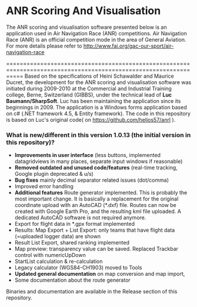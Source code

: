 # ANR Scoring And Visualisation
The ANR scoring and visualisation software presented below is an application used in Air Navigation Race (ANR) competitions.
Air Navigation Race (ANR) is an official competition mode in the area of General Aviation. 
For more details please refer to http://www.fai.org/gac-our-sport/air-navigation-race

=================================================================================================================
Based on the specifications of Heini Schawalder and Maurice Ducret, the development for the ANR scoring and visualisation 
software was initiated during 2009-2010 at the Commercial and Industrial Training college, Berne, Switzerland (GIBBS), 
under the technical lead of **Luc Baumann/SharpSoft**. Luc has been maintaining the application since its beginnings in 2009.
The application is a Windows forms application based on c# (.NET framework 4.5, & Entity framework).
The code in this repository is based on Luc's original code( on https://github.com/helios57/anrl ).
 
### What is new/different in this version 1.0.13 (the initial version in this repository)?
- **Improvements in user interface** (less buttons, implemented datagridviews in many places, separate input windows if reasonable)
- **Removed outdated and unused code/features** (real-time tracking, Google plugin deprecated & u/s)
- **Bug fixes** mainly decimal separator related issues (dot/comma)
- Improved error handling
- **Additional features** Route generator implemented. This is probably the most important change.
  It is basically a replacement for the original coordinate upload with an AutoCAD (*.dxf) file. Routes can now be created with Google Earth Pro,
  and the resulting kml file uploaded. A dedicated AutoCAD software is not required anymore.
- Export for flight data in *.gpx format implemented
- Results: Map Export + List Export: only teams that have flight data (=uploaded logger data) are shown 
- Result List Export, shared ranking implemented
- Map preview: transparency value can be saved. Replaced Trackbar control with numericUpDown
- StartList calculation & re-calculation
- Legacy calculator (WGS84-CH1903) moved to Tools
- **Updated general documentation** on map conversion and map import,
- Some documentation about the route generator

Binaries and documentation are available in the Release section of this repository.